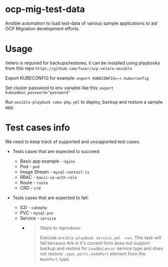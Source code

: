 # ocp-mig-test-data
Ansible automation to load test-data of various sample applications to aid OCP Migration development efforts.

# Usage
Velero is required for backups/restores, it can be installed using playbooks from this repo ```https://github.com/fusor/ocp-velero-ansible```

Export KUBECONFIG for example: ```export KUBECONFIG=~/.kube/config```

Set cluster password to env variable like this:
```export kubeadmin_password="password"```

Run ```ansible-playbook cake-php.yml``` to deploy, backup and restore a sample app.

# Test cases info

We need to keep track of supported and unsupported test cases.

* Tests cases that are expected to succeed:

  - Basic app example -  ```nginx```
  - Pod - ```pod```
  - Image Stream - ```mysql-centos7-is```
  - RBAC - ```basic-sa-with-role```
  - Route - ```route```
  - CRD - ```crd```

* Tests cases that are expected to fail:

  - S2I - ```cakephp```
  - PVC - ```mysql-pvc```
  - Service - ```service```
    - > Steps to reproduce:
      > 
      > Execute ```ansible-playbook service.yml -vvv```.
      > This task will fail becauce Ark in it's current form does not support backup and restore for `LoadBalancer` service type and does not restore `.spec.ports.nodePort` element from the `NodePort` type.
